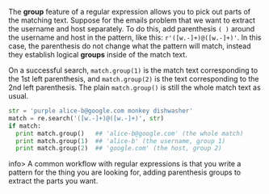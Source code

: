 The **group** feature of a regular expression allows you to pick out parts of the matching text. Suppose for the emails problem that we want to extract the username and host separately. To do this, add parenthesis `( )` around the username and host in the pattern, like this: `r'([w.-]+)@([w.-]+)'`. In this case, the parenthesis do not change what the pattern will match, instead they establish logical **groups** inside of the match text. 

On a successful search, `match.group(1)` is the match text corresponding to the 1st left parenthesis, and `match.group(2)` is the text corresponding to the 2nd left parenthesis. The plain `match.group()` is still the whole match text as usual.
    
```python    
str = 'purple alice-b@google.com monkey dishwasher'
match = re.search('([w.-]+)@([w.-]+)', str)
if match:
  print match.group()   ## 'alice-b@google.com' (the whole match)
  print match.group(1)  ## 'alice-b' (the username, group 1)
  print match.group(2)  ## 'google.com' (the host, group 2)
```

info> A common workflow with regular expressions is that you write a pattern for the thing you are looking for, adding parenthesis groups to extract the parts you want.


